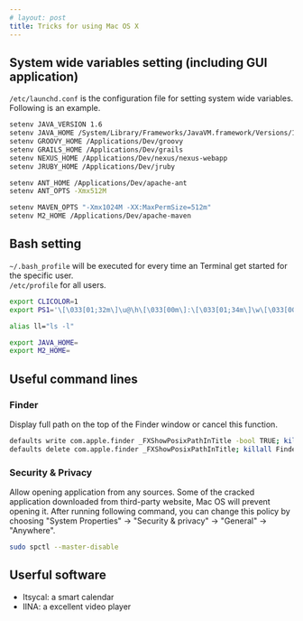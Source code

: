 ```yaml
---
# layout: post
title: Tricks for using Mac OS X
---
```


## System wide variables setting (including GUI application)
`/etc/launchd.conf` is the configuration file for setting system wide variables. Following is an example.

~~~bash
setenv JAVA_VERSION 1.6
setenv JAVA_HOME /System/Library/Frameworks/JavaVM.framework/Versions/1.6/Home
setenv GROOVY_HOME /Applications/Dev/groovy
setenv GRAILS_HOME /Applications/Dev/grails
setenv NEXUS_HOME /Applications/Dev/nexus/nexus-webapp
setenv JRUBY_HOME /Applications/Dev/jruby

setenv ANT_HOME /Applications/Dev/apache-ant
setenv ANT_OPTS -Xmx512M

setenv MAVEN_OPTS "-Xmx1024M -XX:MaxPermSize=512m"
setenv M2_HOME /Applications/Dev/apache-maven
~~~


## Bash setting
`~/.bash_profile` will be executed for every time an Terminal get started for the specific user.  
`/etc/profile` for all users.

~~~bash
export CLICOLOR=1
export PS1='\[\033[01;32m\]\u@\h\[\033[00m\]:\[\033[01;34m\]\w\[\033[00m\]\$ '

alias ll="ls -l"

export JAVA_HOME=
export M2_HOME=
~~~

## Useful command lines

### Finder
Display full path on the top of the Finder window or cancel this function.

~~~bash
defaults write com.apple.finder _FXShowPosixPathInTitle -bool TRUE; killall Finder
defaults delete com.apple.finder _FXShowPosixPathInTitle; killall Finder
~~~

### Security & Privacy
Allow opening application from any sources. Some of the cracked application downloaded from third-party website, Mac OS will prevent opening it. After running following command, you can change this policy by choosing "System Properties" -> "Security & privacy" -> "General" -> "Anywhere".

~~~bash
sudo spctl --master-disable
~~~

## Userful software
- Itsycal: a smart calendar
- IINA: a excellent video player

